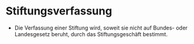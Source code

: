 # Stiftungsverfassung

- Die Verfassung einer Stiftung wird, soweit sie nicht auf Bundes- oder Landesgesetz beruht, durch das Stiftungsgeschäft bestimmt.

